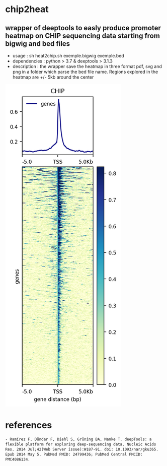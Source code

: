 # chip2heat

## wrapper of deeptools to easly produce promoter heatmap on CHIP sequencing data starting from bigwig and bed files
- usage : sh heat2chip.sh exemple.bigwig exemple.bed
- dependencies : python > 3.7 & deeptools > 3.1.3
- description : the wrapper save the heatmap in three format pdf, svg and png in a folder which parse the bed file name. Regions explored in the heatmap are +/- 5kb around the center


![image](https://github.com/cdesterke/chip2heat/blob/master/output.png)

# references

    - Ramírez F, Dündar F, Diehl S, Grüning BA, Manke T. deepTools: a flexible platform for exploring deep-sequencing data. Nucleic Acids Res. 2014 Jul;42(Web Server issue):W187-91. doi: 10.1093/nar/gku365. Epub 2014 May 5. PubMed PMID: 24799436; PubMed Central PMCID: PMC4086134.

